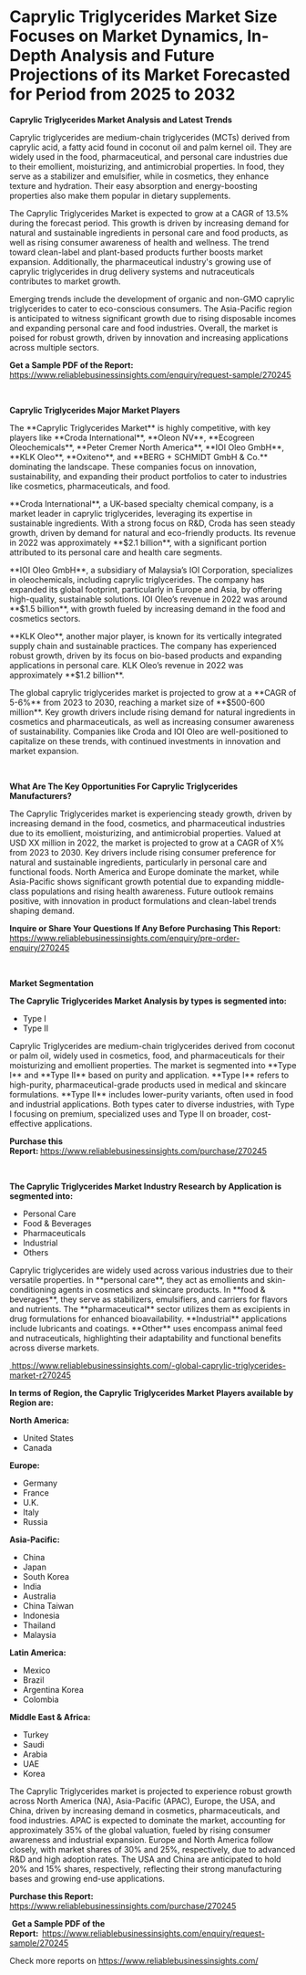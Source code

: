 <p><h1>Caprylic Triglycerides Market Size Focuses on Market Dynamics, In-Depth Analysis and Future Projections of its Market Forecasted for Period from 2025 to 2032</h1></p><p><strong>Caprylic Triglycerides Market Analysis and Latest Trends</strong></p>
<p><p>Caprylic triglycerides are medium-chain triglycerides (MCTs) derived from caprylic acid, a fatty acid found in coconut oil and palm kernel oil. They are widely used in the food, pharmaceutical, and personal care industries due to their emollient, moisturizing, and antimicrobial properties. In food, they serve as a stabilizer and emulsifier, while in cosmetics, they enhance texture and hydration. Their easy absorption and energy-boosting properties also make them popular in dietary supplements.</p><p>The Caprylic Triglycerides Market is expected to grow at a CAGR of 13.5% during the forecast period. This growth is driven by increasing demand for natural and sustainable ingredients in personal care and food products, as well as rising consumer awareness of health and wellness. The trend toward clean-label and plant-based products further boosts market expansion. Additionally, the pharmaceutical industry's growing use of caprylic triglycerides in drug delivery systems and nutraceuticals contributes to market growth.</p><p>Emerging trends include the development of organic and non-GMO caprylic triglycerides to cater to eco-conscious consumers. The Asia-Pacific region is anticipated to witness significant growth due to rising disposable incomes and expanding personal care and food industries. Overall, the market is poised for robust growth, driven by innovation and increasing applications across multiple sectors.</p></p>
<p><strong>Get a Sample PDF of the Report:&nbsp;</strong> <a href="https://www.reliablebusinessinsights.com/enquiry/request-sample/270245?utm_campaign=97&utm_medium=2&utm_source=Github&utm_content=ia&utm_term=21012025&utm_id=caprylic-triglycerides">https://www.reliablebusinessinsights.com/enquiry/request-sample/270245</a></p>
<p>&nbsp;</p>
<p><strong>Caprylic Triglycerides Major Market Players</strong></p>
<p><p>The **Caprylic Triglycerides Market** is highly competitive, with key players like **Croda International**, **Oleon NV**, **Ecogreen Oleochemicals**, **Peter Cremer North America**, **IOI Oleo GmbH**, **KLK Oleo**, **Oxiteno**, and **BERG + SCHMIDT GmbH & Co.** dominating the landscape. These companies focus on innovation, sustainability, and expanding their product portfolios to cater to industries like cosmetics, pharmaceuticals, and food.</p><p>**Croda International**, a UK-based specialty chemical company, is a market leader in caprylic triglycerides, leveraging its expertise in sustainable ingredients. With a strong focus on R&D, Croda has seen steady growth, driven by demand for natural and eco-friendly products. Its revenue in 2022 was approximately **$2.1 billion**, with a significant portion attributed to its personal care and health care segments.</p><p>**IOI Oleo GmbH**, a subsidiary of Malaysia’s IOI Corporation, specializes in oleochemicals, including caprylic triglycerides. The company has expanded its global footprint, particularly in Europe and Asia, by offering high-quality, sustainable solutions. IOI Oleo’s revenue in 2022 was around **$1.5 billion**, with growth fueled by increasing demand in the food and cosmetics sectors.</p><p>**KLK Oleo**, another major player, is known for its vertically integrated supply chain and sustainable practices. The company has experienced robust growth, driven by its focus on bio-based products and expanding applications in personal care. KLK Oleo’s revenue in 2022 was approximately **$1.2 billion**.</p><p>The global caprylic triglycerides market is projected to grow at a **CAGR of 5-6%** from 2023 to 2030, reaching a market size of **$500-600 million**. Key growth drivers include rising demand for natural ingredients in cosmetics and pharmaceuticals, as well as increasing consumer awareness of sustainability. Companies like Croda and IOI Oleo are well-positioned to capitalize on these trends, with continued investments in innovation and market expansion.</p></p>
<p>&nbsp;</p>
<p><strong>What Are The Key Opportunities For Caprylic Triglycerides Manufacturers?</strong></p>
<p><p>The Caprylic Triglycerides market is experiencing steady growth, driven by increasing demand in the food, cosmetics, and pharmaceutical industries due to its emollient, moisturizing, and antimicrobial properties. Valued at USD XX million in 2022, the market is projected to grow at a CAGR of X% from 2023 to 2030. Key drivers include rising consumer preference for natural and sustainable ingredients, particularly in personal care and functional foods. North America and Europe dominate the market, while Asia-Pacific shows significant growth potential due to expanding middle-class populations and rising health awareness. Future outlook remains positive, with innovation in product formulations and clean-label trends shaping demand.</p></p>
<p><strong>Inquire or Share Your Questions If Any Before Purchasing This Report:</strong> <a href="https://www.reliablebusinessinsights.com/enquiry/pre-order-enquiry/270245?utm_campaign=97&utm_medium=2&utm_source=Github&utm_content=ia&utm_term=21012025&utm_id=caprylic-triglycerides">https://www.reliablebusinessinsights.com/enquiry/pre-order-enquiry/270245</a></p>
<p>&nbsp;</p>
<p><strong>Market Segmentation</strong></p>
<p><strong>The Caprylic Triglycerides Market Analysis by types is segmented into:</strong></p>
<p><ul><li>Type I</li><li>Type II</li></ul></p>
<p><p>Caprylic Triglycerides are medium-chain triglycerides derived from coconut or palm oil, widely used in cosmetics, food, and pharmaceuticals for their moisturizing and emollient properties. The market is segmented into **Type I** and **Type II** based on purity and application. **Type I** refers to high-purity, pharmaceutical-grade products used in medical and skincare formulations. **Type II** includes lower-purity variants, often used in food and industrial applications. Both types cater to diverse industries, with Type I focusing on premium, specialized uses and Type II on broader, cost-effective applications.</p></p>
<p><strong>Purchase this Report:&nbsp;</strong><a href="https://www.reliablebusinessinsights.com/purchase/270245?utm_campaign=97&utm_medium=2&utm_source=Github&utm_content=ia&utm_term=21012025&utm_id=caprylic-triglycerides">https://www.reliablebusinessinsights.com/purchase/270245</a></p>
<p>&nbsp;</p>
<p><strong>The Caprylic Triglycerides Market Industry Research by Application is segmented into:</strong></p>
<p><ul><li>Personal Care</li><li>Food & Beverages</li><li>Pharmaceuticals</li><li>Industrial</li><li>Others</li></ul></p>
<p><p>Caprylic triglycerides are widely used across various industries due to their versatile properties. In **personal care**, they act as emollients and skin-conditioning agents in cosmetics and skincare products. In **food & beverages**, they serve as stabilizers, emulsifiers, and carriers for flavors and nutrients. The **pharmaceutical** sector utilizes them as excipients in drug formulations for enhanced bioavailability. **Industrial** applications include lubricants and coatings. **Other** uses encompass animal feed and nutraceuticals, highlighting their adaptability and functional benefits across diverse markets.</p></p>
<p><a href="https://www.reliablebusinessinsights.com/-global-caprylic-triglycerides-market-r270245?utm_campaign=97&utm_medium=2&utm_source=Github&utm_content=ia&utm_term=21012025&utm_id=caprylic-triglycerides">&nbsp;https://www.reliablebusinessinsights.com/-global-caprylic-triglycerides-market-r270245</a></p>
<p><strong>In terms of Region, the Caprylic Triglycerides Market Players available by Region are:</strong></p>
<p>
    <p> <strong> North America: </strong>
        <ul>
            <li>United States</li>
            <li>Canada</li>
        </ul>
        </p> 
    <p> <strong> Europe: </strong>
        <ul>
            <li>Germany</li>
            <li>France</li>
            <li>U.K.</li>
            <li>Italy</li>
            <li>Russia</li>
        </ul>
        </p> 
    <p> <strong> Asia-Pacific: </strong>
        <ul>
            <li>China</li>
            <li>Japan</li>
            <li>South Korea</li>
            <li>India</li>
            <li>Australia</li>
            <li>China Taiwan</li>
            <li>Indonesia</li>
            <li>Thailand</li>
            <li>Malaysia</li>
        </ul>
        </p> 
    <p> <strong> Latin America: </strong>
        <ul>
            <li>Mexico</li>
            <li>Brazil</li>
            <li>Argentina Korea</li>
            <li>Colombia</li>
        </ul>
        </p> 
    <p> <strong> Middle East & Africa: </strong>
        <ul>
            <li>Turkey</li>
            <li>Saudi</li>
            <li>Arabia</li>
            <li>UAE</li>
            <li>Korea</li>
        </ul>
    </p>
    </p>
<p><p>The Caprylic Triglycerides market is projected to experience robust growth across North America (NA), Asia-Pacific (APAC), Europe, the USA, and China, driven by increasing demand in cosmetics, pharmaceuticals, and food industries. APAC is expected to dominate the market, accounting for approximately 35% of the global valuation, fueled by rising consumer awareness and industrial expansion. Europe and North America follow closely, with market shares of 30% and 25%, respectively, due to advanced R&D and high adoption rates. The USA and China are anticipated to hold 20% and 15% shares, respectively, reflecting their strong manufacturing bases and growing end-use applications.</p></p>
<p><strong>Purchase this Report: </strong><a href="https://www.reliablebusinessinsights.com/purchase/270245?utm_campaign=97&utm_medium=2&utm_source=Github&utm_content=ia&utm_term=21012025&utm_id=caprylic-triglycerides">https://www.reliablebusinessinsights.com/purchase/270245</a></p>
<p>&nbsp;<strong>Get a Sample PDF of the Report:&nbsp;&nbsp;</strong><a href="https://www.reliablebusinessinsights.com/enquiry/request-sample/270245?utm_campaign=97&utm_medium=2&utm_source=Github&utm_content=ia&utm_term=21012025&utm_id=caprylic-triglycerides">https://www.reliablebusinessinsights.com/enquiry/request-sample/270245</a></p>
<p><strong></strong></p>
<p>Check more reports on <a href="https://www.reliablebusinessinsights.com/?utm_campaign=97&utm_medium=2&utm_source=Github&utm_content=ia&utm_term=21012025&utm_id=caprylic-triglycerides">https://www.reliablebusinessinsights.com/</a></p>